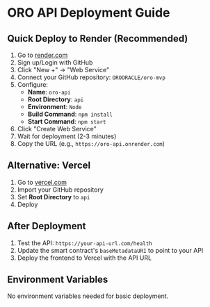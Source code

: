# ORO API Deployment Guide

## Quick Deploy to Render (Recommended)

1. Go to [render.com](https://render.com)
2. Sign up/Login with GitHub
3. Click "New +" → "Web Service"
4. Connect your GitHub repository: `OROORACLE/oro-mvp`
5. Configure:
   - **Name**: `oro-api`
   - **Root Directory**: `api`
   - **Environment**: `Node`
   - **Build Command**: `npm install`
   - **Start Command**: `npm start`
6. Click "Create Web Service"
7. Wait for deployment (2-3 minutes)
8. Copy the URL (e.g., `https://oro-api.onrender.com`)

## Alternative: Vercel

1. Go to [vercel.com](https://vercel.com)
2. Import your GitHub repository
3. Set **Root Directory** to `api`
4. Deploy

## After Deployment

1. Test the API: `https://your-api-url.com/health`
2. Update the smart contract's `baseMetadataURI` to point to your API
3. Deploy the frontend to Vercel with the API URL

## Environment Variables

No environment variables needed for basic deployment.
